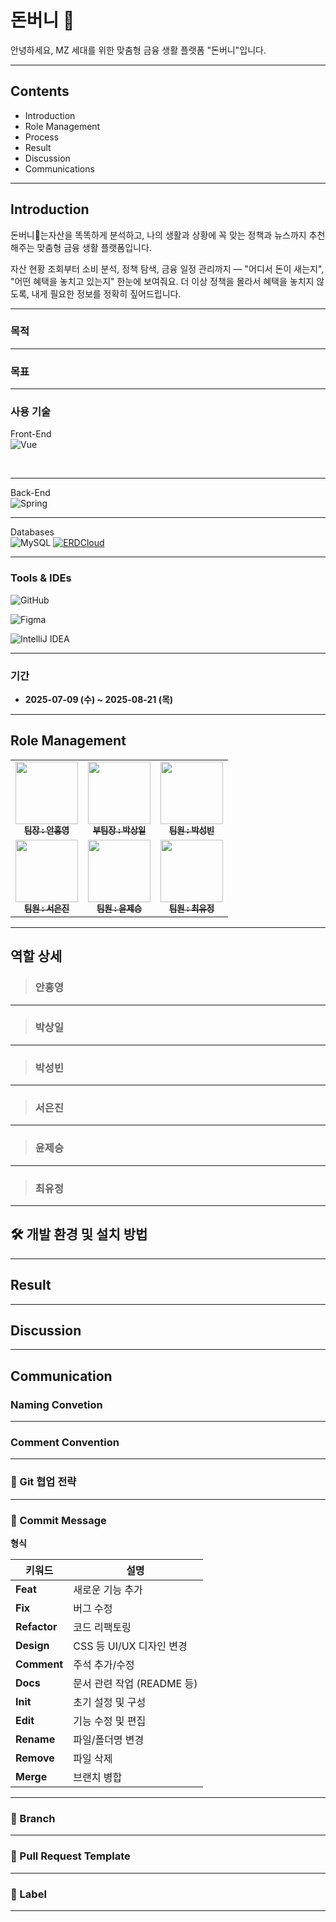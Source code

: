 # 돈버니 :rabbit:

안녕하세요, MZ 세대를 위한 맞춤형 금융 생활 플랫폼 "돈버니"입니다.

---

## Contents

- Introduction
- Role Management
- Process
- Result
- Discussion
- Communications

---

## Introduction

돈버니:rabbit:는자산을 똑똑하게 분석하고,
나의 생활과 상황에 꼭 맞는 정책과 뉴스까지 추천해주는
맞춤형 금융 생활 플랫폼입니다.

자산 현황 조회부터 소비 분석, 정책 탐색, 금융 일정 관리까지 —
"어디서 돈이 새는지", "어떤 혜택을 놓치고 있는지" 한눈에 보여줘요.
더 이상 정책을 몰라서 혜택을 놓치지 않도록, 내게 필요한 정보를 정확히 짚어드립니다.

---

### 목적

---

### 목표

---

### 사용 기술

Front-End <br>
![Vue](https://img.shields.io/badge/vue-4FC08D.svg?&style=for-the-badge&logo=vuedotjs&logoColor=white)

<br>

---

Back-End <br>
![Spring](https://img.shields.io/badge/spring-6DB33F.svg?&style=for-the-badge&logo=spring&logoColor=white)
<br>

---

Databases <br>
![MySQL](https://img.shields.io/badge/mysql-4479A1.svg?&style=for-the-badge&logo=mysql&logoColor=white)
[![ERDCloud](https://img.shields.io/badge/ERDCloud-Online%20ERD-blue?style=for-the-badge)](https://www.erdcloud.com/)

---

### Tools & IDEs

![GitHub](https://img.shields.io/badge/github-181717.svg?&style=for-the-badge&logo=github&logoColor=white)

![Figma](https://img.shields.io/badge/figma-F24E1E.svg?&style=for-the-badge&logo=figma&logoColor=white)

![IntelliJ IDEA](https://img.shields.io/badge/intellij%20idea-000000.svg?&style=for-the-badge&logo=intellijidea&logoColor=white)

---

### 기간

- **2025-07-09 (수) ~ 2025-08-21 (목)**

---

## Role Management

<table>
  <tbody>
    <tr>
      <td align="center"><a href="https://github.com/inredzero"><img src="https://github.com/inredzero.png" width="100px;" alt=""/><br /><sub><b>팀장 : 안홍영 </b></sub></a><br /></td>
      <td align="center"><a href="https://github.com/sangil6372"><img src="https://github.com/sangil6372.png" width="100px;" alt=""/><br /><sub><b>부팀장 : 박상일 </b></sub></a><br /></td>
      <td align="center"><a href="https://github.com/parksungb2n"><img src="https://github.com/parksungb2n.png" width="100px;" alt=""/><br /><sub><b>팀원 : 박성빈 </b></sub></a><br /></td>
     <tr/>
      <td align="center"><a href="https://github.com/eeeunjin"><img src="https://github.com/eeeunjin.png" width="100px;" alt=""/><br /><sub><b>팀원 : 서은진 </b></sub></a><br /></td>
      <td align="center"><a href="https://github.com/yjs1228"><img src="https://github.com/yjs1228.png" width="100px;" alt=""/><br /><sub><b>팀원 : 윤제승 </b></sub></a><br /></td>
      <td align="center"><a href="https://github.com/kthrc"><img src="https://github.com/kthrc.png" width="100px;" alt=""/><br /><sub><b>팀원 : 최유정 </b></sub></a><br /></td>
    </tr>
  </tbody>
</table>

---

## 역할 상세

> ### 안홍영

---

> ### 박상일

---

> ### 박성빈

---

> ### 서은진

---

> ### 윤제승

---

> ### 최유정

---

## 🛠️ 개발 환경 및 설치 방법

---

## Result

---

## Discussion

---

## Communication

### Naming Convetion

---

### Comment Convention

---

### 📌 Git 협업 전략

---

### 📌 Commit Message

**형식**

| 키워드       | 설명                       |
| ------------ | -------------------------- |
| **Feat**     | 새로운 기능 추가           |
| **Fix**      | 버그 수정                  |
| **Refactor** | 코드 리팩토링              |
| **Design**   | CSS 등 UI/UX 디자인 변경   |
| **Comment**  | 주석 추가/수정             |
| **Docs**     | 문서 관련 작업 (README 등) |
| **Init**     | 초기 설정 및 구성          |
| **Edit**     | 기능 수정 및 편집          |
| **Rename**   | 파일/폴더명 변경           |
| **Remove**   | 파일 삭제                  |
| **Merge**    | 브랜치 병합                |

---

### 📌 Branch

---

### 📌 Pull Request Template

---

### 📌 Label

---

```

```
